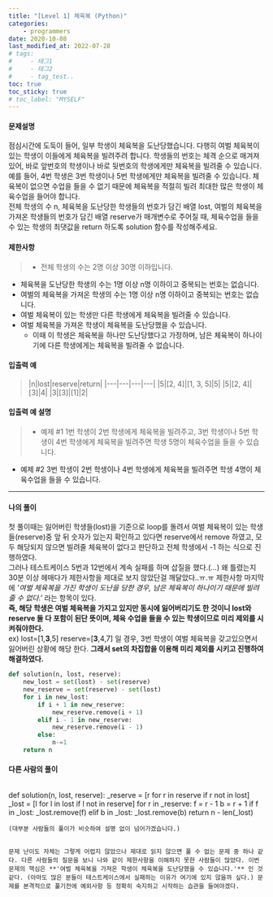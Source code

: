 ```yaml
---
title: "[Level 1] 체육복 (Python)"
categories: 
    - programmers
date: 2020-10-08
last_modified_at: 2022-07-28
# tags:
#     - 태그1
#     - 태그2
#     - tag_test..
toc: true
toc_sticky: true
# toc_label: "MYSELF"
---
```

#### **문제설명**
점심시간에 도둑이 들어, 일부 학생이 체육복을 도난당했습니다. 다행히 여벌 체육복이 있는 학생이 이들에게 체육복을 빌려주려 합니다. 학생들의 번호는 체격 순으로 매겨져 있어, 바로 앞번호의 학생이나 바로 뒷번호의 학생에게만 체육복을 빌려줄 수 있습니다. <br/>예를 들어, 4번 학생은 3번 학생이나 5번 학생에게만 체육복을 빌려줄 수 있습니다. 체육복이 없으면 수업을 들을 수 없기 때문에 체육복을 적절히 빌려 최대한 많은 학생이 체육수업을 들어야 합니다.<br/>
전체 학생의 수 n, 체육복을 도난당한 학생들의 번호가 담긴 배열 lost, 여벌의 체육복을 가져온 학생들의 번호가 담긴 배열 reserve가 매개변수로 주어질 때, 체육수업을 들을 수 있는 학생의 최댓값을 return 하도록 solution 함수를 작성해주세요.

#### **제한사항**
> - 전체 학생의 수는 2명 이상 30명 이하입니다.
- 체육복을 도난당한 학생의 수는 1명 이상 n명 이하이고 중복되는 번호는 없습니다.
- 여벌의 체육복을 가져온 학생의 수는 1명 이상 n명 이하이고 중복되는 번호는 없습니다.
- 여벌 체육복이 있는 학생만 다른 학생에게 체육복을 빌려줄 수 있습니다.
- 여벌 체육복을 가져온 학생이 체육복을 도난당했을 수 있습니다. 
  - 이때 이 학생은 체육복을 하나만 도난당했다고 가정하며, 남은 체육복이 하나이기에 다른 학생에게는 체육복을 빌려줄 수 없습니다.

#### **입출력 예**
> |n|lost|reserve|return|
|---|---|---|---|
|5|[2, 4]|[1, 3, 5]|5|
|5|[2, 4]|[3]|4|
|3|[3]|[1]|2|

#### **입출력 예 설명**
> - 예제 #1
1번 학생이 2번 학생에게 체육복을 빌려주고, 3번 학생이나 5번 학생이 4번 학생에게 체육복을 빌려주면 학생 5명이 체육수업을 들을 수 있습니다.
- 예제 #2
3번 학생이 2번 학생이나 4번 학생에게 체육복을 빌려주면 학생 4명이 체육수업을 들을 수 있습니다.

---

#### **나의 풀이**
첫 풀이때는 잃어버린 학생들(lost)을 기준으로 loop를 돌려서 여벌 체육복이 있는 학생들(reserve)중 앞 뒤 숫자가 있는지 확인하고 있다면 reserve에서 remove 하였고, 모두 해당되지 않으면 빌려줄 체육복이 없다고 판단하고 전체 학생에서 -1 하는 식으로 진행하였다. <br/>그러나 테스트케이스 5번과 12번에서 계속 실패를 하며 삽질을 했다.(...) 왜 틀렸는지 30분 이상 헤매다가 제한사항을 제대로 보지 않았단걸 깨달았다..ㅠ.ㅠ 제한사항 마지막에 _'여벌 체육복을 가진 학생이 도난을 당한 경우, 남은 체육복이 하나이기 때문에 빌려줄 수 없다.'_ 라는 항목이 있다. <br/>**즉, 해당 학생은 여벌 체육복을 가지고 있지만 동시에 잃어버리기도 한 것이니 lost와 reserve 둘 다 포함이 된단 뜻이며, 체육 수업을 들을 수 있는 학생이므로 미리 제외를 시켜줘야한다.** <br/>ex) lost=[1,**3**,5] reserve=[**3**,4,7] 일 경우, 3번 학생이 여벌 체육복을 갖고있으면서 잃어버린 상황에 해당 한다. **그래서 set의 차집합을 이용해 미리 제외를 시키고 진행하여 해결하였다.**

```python
def solution(n, lost, reserve):
    new_lost = set(lost) - set(reserve)
    new_reserve = set(reserve) - set(lost)
    for i in new_lost:
        if i + 1 in new_reserve:
            new_reserve.remove(i + 1)
        elif i - 1 in new_reserve:
            new_reserve.remove(i - 1)
        else:
            n-=1
    return n
```

#### **다른 사람의 풀이**
>```python
def solution(n, lost, reserve):
    _reserve = [r for r in reserve if r not in lost]
    _lost = [l for l in lost if l not in reserve]
    for r in _reserve:
        f = r - 1
        b = r + 1
        if f in _lost:
            _lost.remove(f)
        elif b in _lost:
            _lost.remove(b)
    return n - len(_lost)
```
(대부분 사람들의 풀이가 비슷하여 설명 없이 넘어가겠습니다.)


문제 난이도 자체는 그렇게 어렵지 않았으나 제대로 읽지 않으면 풀 수 없는 문제 중 하나 같다. 다른 사람들의 질문을 보니 나와 같이 제한사항을 이해하지 못한 사람들이 많았다. 이번 문제의 핵심은 **'여벌 체육복을 가져온 학생이 체육복을 도난당했을 수 있습니다.'** 인 것 같다. (아마도 많은 분들이 테스트케이스에서 실패하는 이유가 여기에 있지 않을까 싶다.) 문제를 본격적으로 풀기전에 예외사항 등 정확히 숙지하고 시작하는 습관을 들여야겠다.